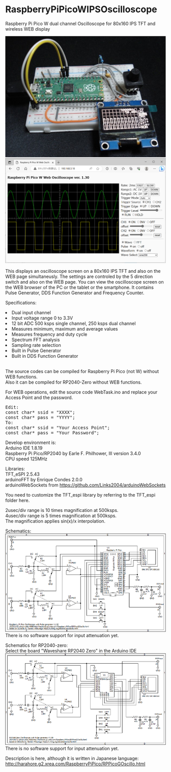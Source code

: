 # RaspberryPiPicoWIPSOscilloscope
Raspberry Pi Pico W dual channel Oscilloscope for 80x160 IPS TFT and wireless WEB display

<img src="DSC00020.jpg">
<img src="RPPicoWEBOLED.png">

This displays an oscilloscope screen on a 80x160 IPS TFT and also on the WEB page simultaneusly.
The settings are controled by the 5 direction switch and also on the WEB page.
You can view the oscilloscope screen on the WEB browser of the PC or the tablet or the smartphone.
It contains Pulse Generator, DDS Function Generator and Frequency Counter.

Specifications:
<li>Dual input channel</li>
<li>Input voltage range 0 to 3.3V</li>
<li>12 bit ADC 500 ksps single channel, 250 ksps dual channel</li>
<li>Measures minimum, maximum and average values</li>
<li>Measures frequency and duty cycle</li>
<li>Spectrum FFT analysis</li>
<li>Sampling rate selection</li>
<li>Built in Pulse Generator</li>
<li>Built in DDS Function Generator</li>
<br>

The source codes can be compiled for Raspberry Pi Pico (not W) without WEB functions.<br>
Also it can be compiled for RP2040-Zero without WEB functions.

For WEB operations, edit the source code WebTask.ino and replace your Access Point and the password.
<pre>
Edit:
const char* ssid = "XXXX";
const char* pass = "YYYY";
To:
const char* ssid = "Your Access Point";
const char* pass = "Your Password";
</pre>

Develop environment is:<br>
Arduino IDE 1.8.19<br>
Raspberry Pi Pico/RP2040 by Earle F. Philhower, III version 3.4.0<br>
CPU speed 125MHz<br>

Libraries:<br>
TFT_eSPI 2.5.43<br>
arduinoFFT by Enrique Condes 2.0.0<br>
arduinoWebSockets from https://github.com/Links2004/arduinoWebSockets

You need to customize the TFT_espi library by referring to the TFT_espi folder here.

2usec/div range is 10 times magnification at 500ksps.<br>
4usec/div range is 5 times magnification at 500ksps.<br>
The magnification applies sin(x)/x interpolation.

Schematics:<br>
<img src="RPPicoIPSOscillo.png"><br>
There is no software support for input attenuation yet.

Schematics for RP2040-zero:<br>
Select the board "Waveshare RP2040 Zero" in the Arduino IDE<br>
<img src="RP2040ZeroIPSOscillo.png"><br>
There is no software support for input attenuation yet.

Description is here, although it is written in Japanese language:
http://harahore.g2.xrea.com/RaspberryPiPico/RPPicoGOscillo.html
